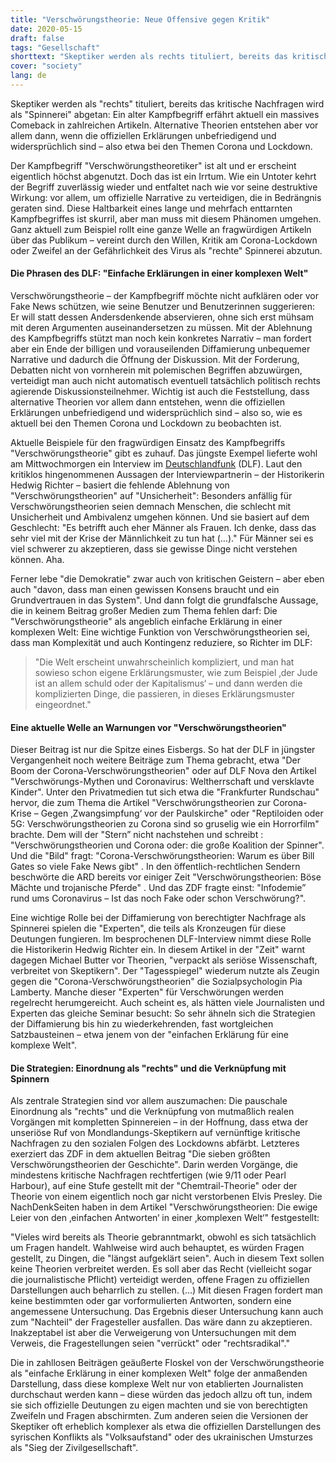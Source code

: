 ```yaml
---
title: "Verschwörungstheorie: Neue Offensive gegen Kritik"
date: 2020-05-15
draft: false
tags: "Gesellschaft"
shorttext: "Skeptiker werden als rechts tituliert, bereits das kritische Nachfragen wird als Spinnerei abgetan: Ein alter Kampfbegriff erfährt aktuell ein massives Comeback in zahlreichen Artikeln."
cover: "society"
lang: de
---
```


Skeptiker werden als "rechts" tituliert, bereits das kritische Nachfragen wird als "Spinnerei" abgetan: Ein alter Kampfbegriff erfährt aktuell ein massives Comeback in zahlreichen Artikeln. Alternative Theorien entstehen aber vor allem dann, wenn die offiziellen Erklärungen unbefriedigend und widersprüchlich sind – also etwa bei den Themen Corona und Lockdown.

Der Kampfbegriff "Verschwörungstheoretiker" ist alt und er erscheint eigentlich höchst abgenutzt. Doch das ist ein Irrtum. Wie ein Untoter kehrt der Begriff zuverlässig wieder und entfaltet nach wie vor seine destruktive Wirkung: vor allem, um offizielle Narrative zu verteidigen, die in Bedrängnis geraten sind. Diese Haltbarkeit eines lange und mehrfach enttarnten Kampfbegriffes ist skurril, aber man muss mit diesem Phänomen umgehen. Ganz aktuell zum Beispiel rollt eine ganze Welle an fragwürdigen Artikeln über das Publikum – vereint durch den Willen, Kritik am Corona-Lockdown oder Zweifel an der Gefährlichkeit des Virus als "rechte" Spinnerei abzutun.

#### Die Phrasen des DLF: "Einfache Erklärungen in einer komplexen Welt"

Verschwörungstheorie – der Kampfbegriff möchte nicht aufklären oder vor Fake News schützen, wie seine Benutzer und Benutzerinnen suggerieren: Er will statt dessen Andersdenkende abservieren, ohne sich erst mühsam mit deren Argumenten auseinandersetzen zu müssen. Mit der Ablehnung des Kampfbegriffs stützt man noch kein konkretes Narrativ – man fordert aber ein Ende der billigen und vorauseilenden Diffamierung unbequemer Narrative und dadurch die Öffnung der Diskussion. Mit der Forderung, Debatten nicht von vornherein mit polemischen Begriffen abzuwürgen, verteidigt man auch nicht automatisch eventuell tatsächlich politisch rechts agierende Diskussionsteilnehmer. Wichtig ist auch die Feststellung, dass alternative Theorien vor allem dann entstehen, wenn die offiziellen Erklärungen unbefriedigend und widersprüchlich sind – also so, wie es aktuell bei den Themen Corona und Lockdown zu beobachten ist.

Aktuelle Beispiele für den fragwürdigen Einsatz des Kampfbegriffs "Verschwörungstheorie" gibt es zuhauf. Das jüngste Exempel lieferte wohl am Mittwochmorgen ein Interview im [Deutschlandfunk](https://www.deutschlandfunk.de/verschwoerungstheorien-in-corona-zeiten-es-betrifft-eher.694.de.html?dram:article_id=476098 "Es betrifft eher Männer als Frauen") (DLF). Laut den kritiklos hingenommenen Aussagen der Interviewpartnerin – der Historikerin Hedwig Richter – basiert die fehlende Ablehnung von "Verschwörungstheorien" auf "Unsicherheit": Besonders anfällig für Verschwörungstheorien seien demnach Menschen, die schlecht mit Unsicherheit und Ambivalenz umgehen können. Und sie basiert auf dem Geschlecht: "Es betrifft auch eher Männer als Frauen. Ich denke, dass das sehr viel mit der Krise der Männlichkeit zu tun hat (…)." Für Männer sei es viel schwerer zu akzeptieren, dass sie gewisse Dinge nicht verstehen können. Aha.

Ferner lebe "die Demokratie" zwar auch von kritischen Geistern – aber eben auch "davon, dass man einen gewissen Konsens braucht und ein Grundvertrauen in das System". Und dann folgt die grundfalsche Aussage, die in keinem Beitrag großer Medien zum Thema fehlen darf: Die "Verschwörungstheorie" als angeblich einfache Erklärung in einer komplexen Welt: Eine wichtige Funktion von Verschwörungstheorien sei, dass man Komplexität und auch Kontingenz reduziere, so Richter im DLF:

> "Die Welt erscheint unwahrscheinlich kompliziert, und man hat sowieso schon eigene Erklärungsmuster, wie zum Beispiel ‚der Jude ist an allem schuld oder der Kapitalismus‘ – und dann werden die komplizierten Dinge, die passieren, in dieses Erklärungsmuster eingeordnet."

#### Eine aktuelle Welle an Warnungen vor "Verschwörungstheorien"

Dieser Beitrag ist nur die Spitze eines Eisbergs. So hat der DLF in jüngster Vergangenheit noch weitere Beiträge zum Thema gebracht, etwa "Der Boom der Corona-Verschwörungstheorien" oder auf DLF Nova den Artikel "Verschwörungs-Mythen und Coronavirus: Weltherrschaft und versklavte Kinder". Unter den Privatmedien tut sich etwa die "Frankfurter Rundschau" hervor, die zum Thema die Artikel "Verschwörungstheorien zur Corona-Krise – Gegen ‚Zwangsimpfung‘ vor der Paulskirche" oder "Reptiloiden oder 5G: Verschwörungstheorien zu Corona sind so gruselig wie ein Horrorfilm" brachte. Dem will der "Stern” nicht nachstehen und schreibt : "Verschwörungstheorien und Corona oder: die große Koalition der Spinner". Und die "Bild" fragt: "Corona-Verschwörungstheorien: Warum es über Bill Gates so viele Fake News gibt" . In den öffentlich-rechtlichen Sendern beschwörte die ARD bereits vor einiger Zeit "Verschwörungstheorien: Böse Mächte und trojanische Pferde" . Und das ZDF fragte einst: "Infodemie” rund ums Coronavirus – Ist das noch Fake oder schon Verschwörung?".

Eine wichtige Rolle bei der Diffamierung von berechtigter Nachfrage als Spinnerei spielen die "Experten", die teils als Kronzeugen für diese Deutungen fungieren. Im besprochenen DLF-Interview nimmt diese Rolle die Historikerin Hedwig Richter ein. In diesem Artikel in der "Zeit" warnt dagegen Michael Butter vor Theorien, "verpackt als seriöse Wissenschaft, verbreitet von Skeptikern". Der "Tagesspiegel" wiederum nutzte als Zeugin gegen die "Corona-Verschwörungstheorien" die Sozialpsychologin Pia Lamberty. Manche dieser "Experten" für Verschwörungen werden regelrecht herumgereicht. Auch scheint es, als hätten viele Journalisten und Experten das gleiche Seminar besucht: So sehr ähneln sich die Strategien der Diffamierung bis hin zu wiederkehrenden, fast wortgleichen Satzbausteinen – etwa jenem von der "einfachen Erklärung für eine komplexe Welt".

#### Die Strategien: Einordnung als "rechts" und die Verknüpfung mit Spinnern

Als zentrale Strategien sind vor allem auszumachen: Die pauschale Einordnung als "rechts" und die Verknüpfung von mutmaßlich realen Vorgängen mit kompletten Spinnereien – in der Hoffnung, dass etwa der unseriöse Ruf von Mondlandungs-Skeptikern auf vernünftige kritische Nachfragen zu den sozialen Folgen des Lockdowns abfärbt. Letzteres exerziert das ZDF in dem aktuellen Beitrag "Die sieben größten Verschwörungstheorien der Geschichte". Darin werden Vorgänge, die mindestens kritische Nachfragen rechtfertigen (wie 9/11 oder Pearl Harbour), auf eine Stufe gestellt mit der "Chemtrail-Theorie" oder der Theorie von einem eigentlich noch gar nicht verstorbenen Elvis Presley. Die NachDenkSeiten haben in dem Artikel "Verschwörungstheorien: Die ewige Leier von den ‚einfachen Antworten‘ in einer ‚komplexen Welt‘" festgestellt:

"Vieles wird bereits als Theorie gebranntmarkt, obwohl es sich tatsächlich um Fragen handelt. Wahlweise wird auch behauptet, es würden Fragen gestellt, zu Dingen, die "längst aufgeklärt seien". Auch in diesem Text sollen keine Theorien verbreitet werden. Es soll aber das Recht (vielleicht sogar die journalistische Pflicht) verteidigt werden, offene Fragen zu offiziellen Darstellungen auch beharrlich zu stellen. (…) Mit diesen Fragen fordert man keine bestimmten oder gar vorformulierten Antworten, sondern eine angemessene Untersuchung. Das Ergebnis dieser Untersuchung kann auch zum "Nachteil" der Fragesteller ausfallen. Das wäre dann zu akzeptieren. Inakzeptabel ist aber die Verweigerung von Untersuchungen mit dem Verweis, die Fragestellungen seien "verrückt" oder "rechtsradikal"."

Die in zahllosen Beiträgen geäußerte Floskel von der Verschwörungstheorie als "einfache Erklärung in einer komplexen Welt" folge der anmaßenden Darstellung, dass diese komplexe Welt nur von etablierten Journalisten durchschaut werden kann – diese würden das jedoch allzu oft tun, indem sie sich offizielle Deutungen zu eigen machten und sie von berechtigten Zweifeln und Fragen abschirmten. Zum anderen seien die Versionen der Skeptiker oft erheblich komplexer als etwa die offiziellen Darstellungen des syrischen Konflikts als "Volksaufstand" oder des ukrainischen Umsturzes als "Sieg der Zivilgesellschaft".
